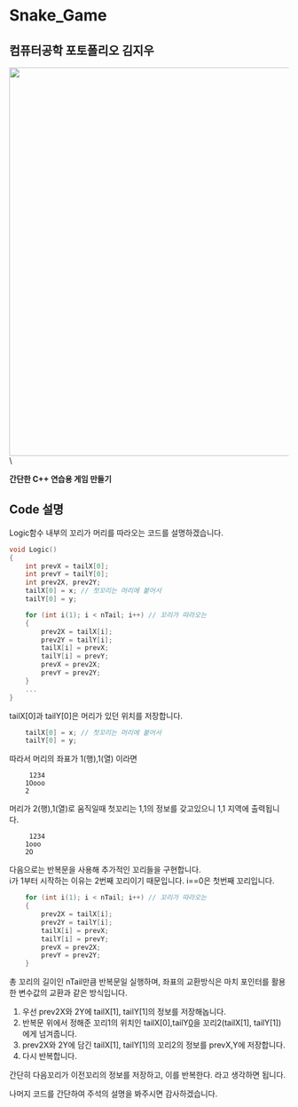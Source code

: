 # Snake_Game
 
## 컴퓨터공학 포토폴리오 김지우

<img src = "https://user-images.githubusercontent.com/60593969/104793572-917e4c00-57e6-11eb-83b0-796b9b6f6d77.gif" width="700px">\

**간단한 C++ 연습용 게임 만들기**

## Code 설명

Logic함수 내부의 꼬리가 머리를 따라오는 코드를 설명하겠습니다.
```C
void Logic()
{
    int prevX = tailX[0];
    int prevY = tailY[0];
    int prev2X, prev2Y;
    tailX[0] = x; // 첫꼬리는 머리에 붙어서 
    tailY[0] = y;

    for (int i(1); i < nTail; i++) // 꼬리가 따라오는 
    {
        prev2X = tailX[i];
        prev2Y = tailY[i];
        tailX[i] = prevX;
        tailY[i] = prevY;
        prevX = prev2X;
        prevY = prev2Y;
    }
    ...
}
```

tailX[0]과 tailY[0]은 머리가 있던 위치를 저장합니다.
```C
    tailX[0] = x; // 첫꼬리는 머리에 붙어서 
    tailY[0] = y;
```

따라서 머리의 좌표가 1(행),1(열) 이라면 
```
     1234
    1Oooo
    2
```
머리가 2(행),1(열)로 움직일때 첫꼬리는 1,1의 정보를 갖고있으니 1,1 지역에 출력됩니다.
```
     1234
    1ooo
    2O
```

다음으로는 반복문을 사용해 추가적인 꼬리들을 구현합니다.   
i가 1부터 시작하는 이유는 2번째 꼬리이기 때문입니다. i==0은 첫번째 꼬리입니다.
```C
    for (int i(1); i < nTail; i++) // 꼬리가 따라오는 
    {
        prev2X = tailX[i];
        prev2Y = tailY[i];
        tailX[i] = prevX;
        tailY[i] = prevY;
        prevX = prev2X;
        prevY = prev2Y;
    }
```

총 꼬리의 길이인 nTail만큼 반복문일 실행하며, 좌표의 교환방식은 마치 포인터를 활용한 변수값의 교환과 같은 방식입니다.   
1) 우선 prev2X와 2Y에 tailX[1], tailY[1]의 정보를 저장해놉니다.  
2) 반복문 위에서 정해준 꼬리1의 위치인 tailX[0],tailY[0](1행1열)을 꼬리2(tailX[1], tailY[1]) 에게 넘겨줍니다.
3) prev2X와 2Y에 담긴 tailX[1], tailY[1]의 꼬리2의 정보를 prevX,Y에 저장합니다.
4) 다시 반복합니다.
    
간단히 다음꼬리가 이전꼬리의 정보를 저장하고, 이를 반복한다. 라고 생각하면 됩니다.

나머지 코드를 간단하여 주석의 설명을 봐주시면 감사하겠습니다.
